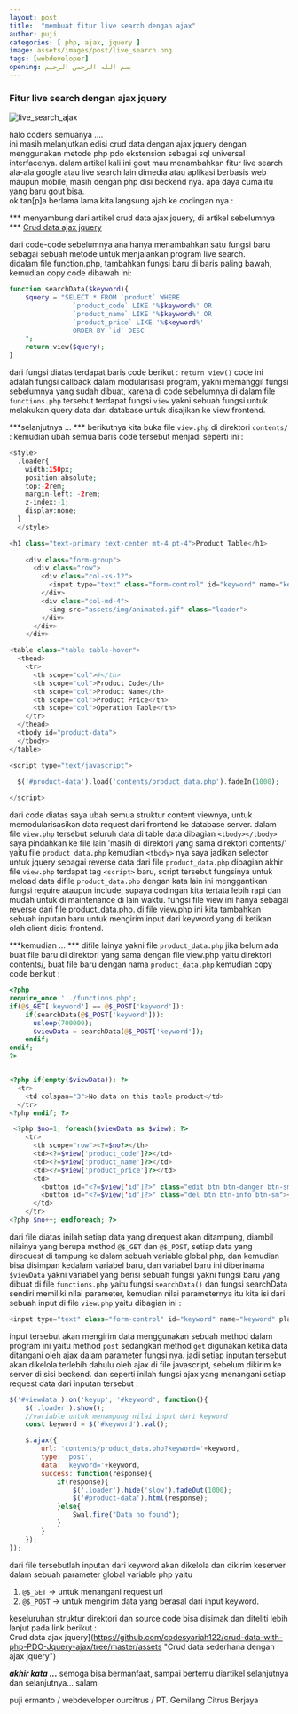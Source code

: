 ```yaml
---
layout: post
title:  "membuat fitur live search dengan ajax"
author: puji
categories: [ php, ajax, jquery ]
image: assets/images/post/live_search.png
tags: [webdeveloper]
opening: بسم الله الرحمن الرحيم
---  
```



### Fitur live search dengan ajax jquery  
![live_search_ajax]({{site.url}}/assets/images/post/crud_ajax_live_search.gif)  

halo coders semuanya ....  
ini masih melanjutkan edisi crud data dengan ajax jquery dengan menggunakan metode php pdo ekstension sebagai sql universal interfacenya.  dalam artikel kali ini gout mau menambahkan fitur live search ala-ala google atau live search lain dimedia atau aplikasi berbasis web maupun mobile, masih dengan php disi beckend nya. apa daya cuma itu yang baru gout bisa.  
ok tan[p]a berlama lama kita langsung ajah ke codingan nya :  

*** menyambung dari artikel crud data ajax jquery, di artikel sebelumnya ***
[Crud data ajax jquery](https://github.com/codesyariah122/crud-data-with-php-PDO-Jquery-ajax/tree/master/assets "Crud data sederhana dengan ajax jquery")  

dari code-code sebelumnya ana hanya menambahkan satu fungsi baru sebagai sebuah metode untuk menjalankan program live search.  
didalam file function.php, tambahkan fungsi baru di baris paling bawah, kemudian copy code dibawah ini:  
```php
function searchData($keyword){
	$query = "SELECT * FROM `product` WHERE 
				`product_code` LIKE '%$keyword%' OR
				`product_name` LIKE '%$keyword%' OR
				`product_price` LIKE '%$keyword%'
				ORDER BY `id` DESC
	";
	return view($query);
}
```  
dari fungsi diatas terdapat baris code berikut :  ```return view()``` code ini adalah fungsi callback dalam modularisasi program, yakni memanggil fungsi sebelumnya yang sudah dibuat, karena di code sebelumnya di dalam file ```functions.php``` tersebut terdapat fungsi ```view``` yakni sebuah fungsi untuk melakukan query data dari database untuk disajikan ke view frontend.  

***selanjutnya ... ***
berikutnya kita buka file ```view.php``` di direktori ```contents/``` : kemudian ubah semua baris code tersebut menjadi seperti ini :  
```php
<style>
  .loader{
    width:150px;
    position:absolute;
    top:-2rem;
    margin-left: -2rem;
    z-index:-1;
    display:none;
  }
  </style>

<h1 class="text-primary text-center mt-4 pt-4">Product Table</h1>
    
    <div class="form-group">
      <div class="row">
        <div class="col-xs-12">
          <input type="text" class="form-control" id="keyword" name="keyword" placeholder="Type keywords to search the product ... " autocomplete="off">
        </div>
        <div class="col-md-4">
          <img src="assets/img/animated.gif" class="loader">
        </div>  
      </div>
    </div>

<table class="table table-hover">
  <thead>
    <tr>
      <th scope="col">#</th>
      <th scope="col">Product Code</th>
      <th scope="col">Product Name</th>
      <th scope="col">Product Price</th>
      <th scope="col">Operation Table</th>
    </tr>
  </thead>
  <tbody id="product-data">
  </tbody>
</table>

<script type="text/javascript">
  
  $('#product-data').load('contents/product_data.php').fadeIn(1000);

</script>

```  
dari code diatas saya ubah semua struktur content viewnya, untuk memodularisasikan data request dari frontend ke database server. dalam file ```view.php``` tersebut seluruh data di table data dibagian ```<tbody></tbody>``` saya pindahkan ke file lain 'masih di direktori yang sama direktori contents/' yaitu file ```product_data.php``` kemudian ```<tbody>``` nya saya jadikan selector untuk jquery sebagai reverse data dari file ```product_data.php``` dibagian akhir file ```view.php``` terdapat tag ```<script>``` baru, script tersebut fungsinya untuk meload data difile ```product_data.php``` dengan kata lain ini menggantikan fungsi require ataupun include, supaya codingan kita tertata lebih rapi dan mudah untuk di maintenance di lain waktu. fungsi file view ini hanya sebagai reverse dari file product_data.php. di file view.php ini kita tambahkan sebuah inputan baru untuk mengirim input dari keyword yang di ketikan oleh client disisi frontend.

***kemudian ... ***
difile lainya yakni file ```product_data.php``` jika belum ada buat file baru di direktori yang sama dengan file view.php yaitu direktori contents/, buat file baru dengan nama ```product_data.php``` kemudian copy code berikut :  

```php
<?php  
require_once '../functions.php';
if(@$_GET['keyword'] == @$_POST['keyword']):
    if(searchData(@$_POST['keyword'])):
      usleep(700000);
      $viewData = searchData(@$_POST['keyword']);
    endif;
endif;
?>


<?php if(empty($viewData)): ?>
  <tr>
    <td colspan="3">No data on this table product</td>
  </tr>
<?php endif; ?>

 <?php $no=1; foreach($viewData as $view): ?>
    <tr>
      <th scope="row"><?=$no?></th>
      <td><?=$view['product_code']?></td>
      <td><?=$view['product_name']?></td>
      <td><?=$view['product_price']?></td>
      <td>
        <button id="<?=$view['id']?>" class="edit btn btn-danger btn-sm"><i class='fas fa-edit'></i></button>
        <button id="<?=$view['id']?>" class="del btn btn-info btn-sm"><i class='fas fa-eraser'></i></button>
      </td>
    </tr>
<?php $no++; endforeach; ?>
```  
dari file diatas inilah setiap data yang direquest akan ditampung, diambil nilainya yang berupa method ```@$_GET``` dan ```@$_POST```, setiap data yang direquest di tampung ke dalam sebuah variable global php, dan kemudian bisa disimpan kedalam variabel baru, dan variabel baru ini diberinama ```$viewData``` yakni variabel yang berisi sebuah fungsi yakni fungsi baru yang dibuat di file ```functions.php``` yaitu fungsi ```searchData()``` dan fungsi searchData sendiri memiliki nilai parameter, kemudian nilai parameternya itu kita isi dari sebuah input di file ```view.php``` yaitu dibagian ini :  
```php
<input type="text" class="form-control" id="keyword" name="keyword" placeholder="Type keywords to search the product ... " autocomplete="off">
```  
input tersebut akan mengirim data menggunakan sebuah method dalam program ini yaitu method ```post``` sedangkan method ```get``` digunakan ketika data ditangani oleh ajax dalam parameter fungsi nya. 
jadi setiap inputan tersebut akan dikelola terlebih dahulu oleh ajax di file javascript, sebelum dikirim ke server di sisi beckend. dan seperti inilah fungsi ajax yang menangani setiap request data dari inputan tersebut :  

```javascript
$('#viewdata').on('keyup', '#keyword', function(){
	$('.loader').show();
	//variable untuk menampung nilai input dari keyword
	const keyword = $('#keyword').val();

	$.ajax({
		url: 'contents/product_data.php?keyword='+keyword,
		type: 'post',
		data: 'keyword='+keyword,
		success: function(response){
			if(response){
				$('.loader').hide('slow').fadeOut(1000);
				$('#product-data').html(response);
			}else{
				Swal.fire("Data no found");
			}
		}
	});
});
```  
dari file tersebutlah inputan dari keyword akan dikelola dan dikirim keserver dalam sebuah parameter global variable php yaitu 
1. ```@$_GET``` -> untuk menangani request url  
2. ```@$_POST``` -> untuk mengirim data yang berasal dari input keyword.  

keseluruhan struktur direktori dan source code bisa disimak dan diteliti lebih lanjut pada link berikut :  
Crud data ajax jquery](https://github.com/codesyariah122/crud-data-with-php-PDO-Jquery-ajax/tree/master/assets "Crud data sederhana dengan ajax jquery") 

***akhir kata ...*** 
semoga bisa bermanfaat, sampai bertemu diartikel selanjutnya dan selanjutnya...
salam 


puji ermanto / webdeveloper ourcitrus / PT. Gemilang Citrus Berjaya